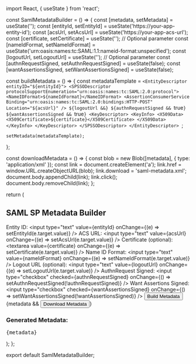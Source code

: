import React, { useState } from 'react';

const SamlMetadataBuilder = () => {
  const [metadata, setMetadata] = useState('');
  const [entityId, setEntityId] = useState('https://your-app-entity-id');
  const [acsUrl, setAcsUrl] = useState('https://your-app-acs-url');
  const [certificate, setCertificate] = useState(''); // Optional parameter
  const [nameIdFormat, setNameIdFormat] = useState('urn:oasis:names:tc:SAML:1.1:nameid-format:unspecified');
  const [logoutUrl, setLogoutUrl] = useState(''); // Optional parameter
  const [authnRequestSigned, setAuthnRequestSigned] = useState(false);
  const [wantAssertionsSigned, setWantAssertionsSigned] = useState(false);

  const buildMetadata = () => {
    const metadataTemplate = `
      <EntityDescriptor entityID="${entityId}">
        <SPSSODescriptor protocolSupportEnumeration="urn:oasis:names:tc:SAML:2.0:protocol">
          <NameIDFormat>${nameIdFormat}</NameIDFormat>
          <AssertionConsumerService Binding="urn:oasis:names:tc:SAML:2.0:bindings:HTTP-POST" Location="${acsUrl}" />
          ${logoutUrl && `<SingleLogoutService Binding="urn:oasis:names:tc:SAML:2.0:bindings:HTTP-Redirect" Location="${logoutUrl}" />`}
          ${authnRequestSigned && `<AuthnRequestsSigned>true</AuthnRequestsSigned>`}
          ${wantAssertionsSigned && `<WantAssertionsSigned>true</WantAssertionsSigned>`}
          <KeyDescriptor>
            <KeyInfo>
              <X509Data>
                <X509Certificate>${certificate}</X509Certificate>
              </X509Data>
            </KeyInfo>
          </KeyDescriptor>
        </SPSSODescriptor>
      </EntityDescriptor>
    `;

    setMetadata(metadataTemplate);
  };

  const downloadMetadata = () => {
    const blob = new Blob([metadata], { type: 'application/xml' });
    const link = document.createElement('a');
    link.href = window.URL.createObjectURL(blob);
    link.download = 'saml-metadata.xml';
    document.body.appendChild(link);
    link.click();
    document.body.removeChild(link);
  };

  return (
    <div className="container">
      <h2>SAML SP Metadata Builder</h2>
      <div className="form">
        <label>
          Entity ID:
          <input type="text" value={entityId} onChange={(e) => setEntityId(e.target.value)} />
        </label>
        <label>
          ACS URL:
          <input type="text" value={acsUrl} onChange={(e) => setAcsUrl(e.target.value)} />
        </label>
        <label>
          Certificate (optional):
          <textarea value={certificate} onChange={(e) => setCertificate(e.target.value)} />
        </label>
        <label>
          Name ID Format:
          <input type="text" value={nameIdFormat} onChange={(e) => setNameIdFormat(e.target.value)} />
        </label>
        <label>
          Logout URL (optional):
          <input type="text" value={logoutUrl} onChange={(e) => setLogoutUrl(e.target.value)} />
        </label>
        <label>
          AuthnRequest Signed:
          <input type="checkbox" checked={authnRequestSigned} onChange={() => setAuthnRequestSigned(!authnRequestSigned)} />
        </label>
        <label>
          Want Assertions Signed:
          <input type="checkbox" checked={wantAssertionsSigned} onChange={() => setWantAssertionsSigned(!wantAssertionsSigned)} />
        </label>
        <button onClick={buildMetadata}>Build Metadata</button>
        {metadata && <button onClick={downloadMetadata}>Download Metadata</button>}
      </div>
      <div className="result">
        <h3>Generated Metadata:</h3>
        <pre>{metadata}</pre>
      </div>
    </div>
  );
};

export default SamlMetadataBuilder;

